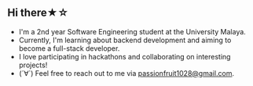 ## Hi there★☆
* I'm a 2nd year Software Engineering student at the University Malaya.
* Currently, I'm learning about backend development and aiming to become a full-stack developer.
* I love participating in hackathons and collaborating on interesting projects!
* (´∀`) Feel free to reach out to me via passionfruit1028@gmail.com.
